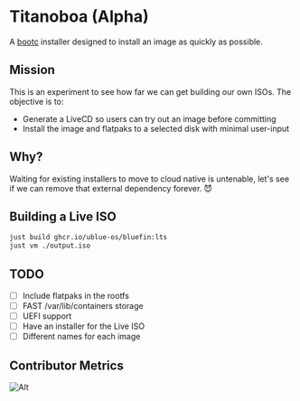 # Titanoboa (Alpha)

A [bootc](https://github.com/bootc-dev/bootc) installer designed to install an image as quickly as possible.


## Mission

This is an experiment to see how far we can get building our own ISOs. The objective is to:

- Generate a LiveCD so users can try out an image before committing
- Install the image and flatpaks to a selected disk with minimal user-input

## Why?

Waiting for existing installers to move to cloud native is untenable, let's see if we can remove that external dependency forever. 😈

## Building a Live ISO

```bash
just build ghcr.io/ublue-os/bluefin:lts
just vm ./output.iso
```

## TODO
- [ ] Include flatpaks in the rootfs
- [ ] FAST /var/lib/containers storage
- [ ] UEFI support
- [ ] Have an installer for the Live ISO
- [ ] Different names for each image

## Contributor Metrics

![Alt](https://repobeats.axiom.co/api/embed/ab79f8a8b6ba6111cc7123cbbb8762864c76699f.svg "Repobeats analytics image")
